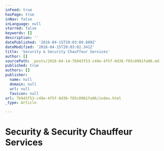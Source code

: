 ```yaml
---
inFeed: true
hasPage: true
inNav: false
inLanguage: null
starred: false
keywords: []
description: ''
datePublished: '2016-04-15T20:03:09.889Z'
dateModified: '2016-04-15T20:03:02.341Z'
title: 'Security & Security Chauffeur Services'
author: []
sourcePath: _posts/2016-04-14-7b943f53-c49e-4f5f-8d36-f05c0901fa06.md
published: true
authors: []
publisher:
  name: null
  domain: null
  url: null
  favicon: null
url: 7b943f53-c49e-4f5f-8d36-f05c0901fa06/index.html
_type: Article

---
```

# Security & Security Chauffeur Services